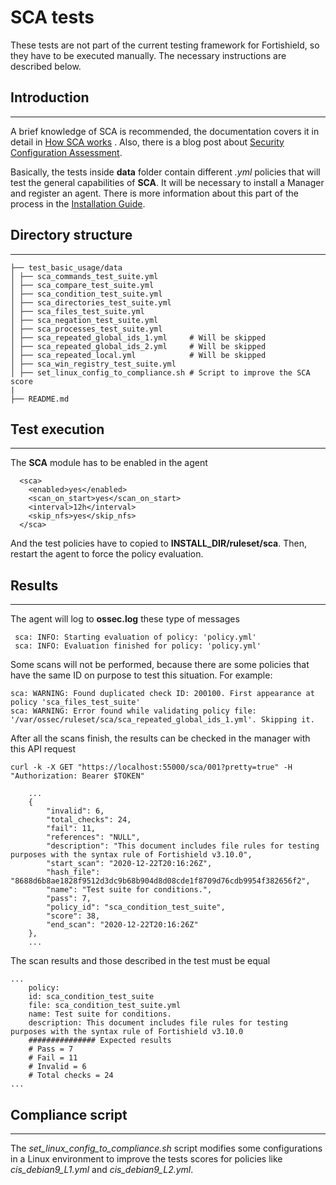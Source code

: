 # SCA tests

These tests are not part of the current testing framework for Fortishield, so they have to be executed manually. The necessary
instructions are described below.

## Introduction
---------------

A brief knowledge of SCA is recommended, the documentation covers it in detail
in [How SCA works](https://fortishield.github.io/documentation/4.2/user-manual/capabilities/sec-config-assessment/how_it_works.html)
. Also, there is a blog post
about [Security Configuration Assessment](https://fortishield.github.io/blog/security-configuration-assessment/).

Basically, the tests inside **data** folder contain different _.yml_ policies that will test the general capabilities
of **SCA**. It will be necessary to install a Manager and register an agent. There is more information about this part
of the process in the [Installation Guide](https://fortishield.github.io/documentation/4.0/installation-guide/index.html).

## Directory structure
----------------------

    ├── test_basic_usage/data
    │ ├── sca_commands_test_suite.yml
    │ ├── sca_compare_test_suite.yml
    │ ├── sca_condition_test_suite.yml
    │ ├── sca_directories_test_suite.yml
    │ ├── sca_files_test_suite.yml
    │ ├── sca_negation_test_suite.yml
    │ ├── sca_processes_test_suite.yml
    │ ├── sca_repeated_global_ids_1.yml     # Will be skipped
    │ ├── sca_repeated_global_ids_2.yml     # Will be skipped
    │ ├── sca_repeated_local.yml            # Will be skipped
    │ ├── sca_win_registry_test_suite.yml
    │ ├── set_linux_config_to_compliance.sh # Script to improve the SCA score
    |
    ├── README.md

## Test execution
-----------------

The **SCA** module has to be enabled in the agent

```
  <sca>
    <enabled>yes</enabled>
    <scan_on_start>yes</scan_on_start>
    <interval>12h</interval>
    <skip_nfs>yes</skip_nfs>
  </sca>
```

And the test policies have to copied to __INSTALL_DIR/ruleset/sca__. Then, restart the agent to force the policy
evaluation.

## Results
----------

The agent will log to __ossec.log__ these type of messages

```
 sca: INFO: Starting evaluation of policy: 'policy.yml'
 sca: INFO: Evaluation finished for policy: 'policy.yml'
```

Some scans will not be performed, because there are some policies that have the same ID on purpose to test this
situation. For example:

```
sca: WARNING: Found duplicated check ID: 200100. First appearance at policy 'sca_files_test_suite'
sca: WARNING: Error found while validating policy file: '/var/ossec/ruleset/sca/sca_repeated_global_ids_1.yml'. Skipping it.
```

After all the scans finish, the results can be checked in the manager with this API request

```
curl -k -X GET "https://localhost:55000/sca/001?pretty=true" -H "Authorization: Bearer $TOKEN"
```

```
    ...
    {
        "invalid": 6,
        "total_checks": 24,
        "fail": 11,
        "references": "NULL",
        "description": "This document includes file rules for testing purposes with the syntax rule of Fortishield v3.10.0",
        "start_scan": "2020-12-22T20:16:26Z",
        "hash_file": "8688d6b8ae1828f9512d3dc9b68b904d8d08cde1f8709d76cdb9954f382656f2",
        "name": "Test suite for conditions.",
        "pass": 7,
        "policy_id": "sca_condition_test_suite",
        "score": 38,
        "end_scan": "2020-12-22T20:16:26Z"
    },
    ...
```

The scan results and those described in the test must be equal

```
...
    policy:
    id: sca_condition_test_suite
    file: sca_condition_test_suite.yml
    name: Test suite for conditions.
    description: This document includes file rules for testing purposes with the syntax rule of Fortishield v3.10.0
    ############### Expected results
    # Pass = 7
    # Fail = 11
    # Invalid = 6
    # Total checks = 24
...
```

## Compliance script
--------------------

The _set_linux_config_to_compliance.sh_ script modifies some configurations in a Linux environment to improve the tests
scores for policies like _cis_debian9_L1.yml_ and _cis_debian9_L2.yml_.
